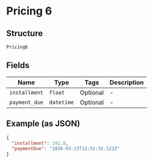
# Pricing 6

## Structure

`Pricing6`

## Fields

| Name | Type | Tags | Description |
|  --- | --- | --- | --- |
| `installment` | `float` | Optional | - |
| `payment_due` | `datetime` | Optional | - |

## Example (as JSON)

```json
{
  "installment": 191.8,
  "paymentDue": "2016-03-13T12:52:32.123Z"
}
```

